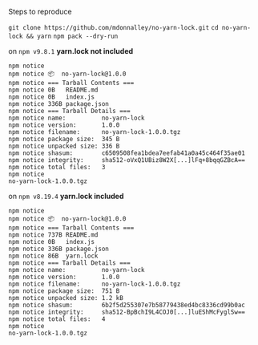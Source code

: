Steps to reproduce

`git clone https://github.com/mdonnalley/no-yarn-lock.git`
`cd no-yarn-lock && yarn`
`npm pack --dry-run`

on `npm v9.8.1` **yarn.lock not included**
```
npm notice
npm notice 📦  no-yarn-lock@1.0.0
npm notice === Tarball Contents ===
npm notice 0B   README.md
npm notice 0B   index.js
npm notice 336B package.json
npm notice === Tarball Details ===
npm notice name:          no-yarn-lock
npm notice version:       1.0.0
npm notice filename:      no-yarn-lock-1.0.0.tgz
npm notice package size:  345 B
npm notice unpacked size: 336 B
npm notice shasum:        c6509508fea1bdea7eefab41a0a45c464f35ae01
npm notice integrity:     sha512-oVxQ1UBiz8W2X[...]lFq+8bqqGZBcA==
npm notice total files:   3
npm notice
no-yarn-lock-1.0.0.tgz
```


on `npm v8.19.4` **yarn.lock included**

```
npm notice
npm notice 📦  no-yarn-lock@1.0.0
npm notice === Tarball Contents ===
npm notice 737B README.md
npm notice 0B   index.js
npm notice 336B package.json
npm notice 86B  yarn.lock
npm notice === Tarball Details ===
npm notice name:          no-yarn-lock
npm notice version:       1.0.0
npm notice filename:      no-yarn-lock-1.0.0.tgz
npm notice package size:  751 B
npm notice unpacked size: 1.2 kB
npm notice shasum:        6b2f5d255307e7b58779438ed4bc8336cd99b0ac
npm notice integrity:     sha512-BpBchI9L4COJ0[...]luEShMcFyglSw==
npm notice total files:   4
npm notice
no-yarn-lock-1.0.0.tgz
```

